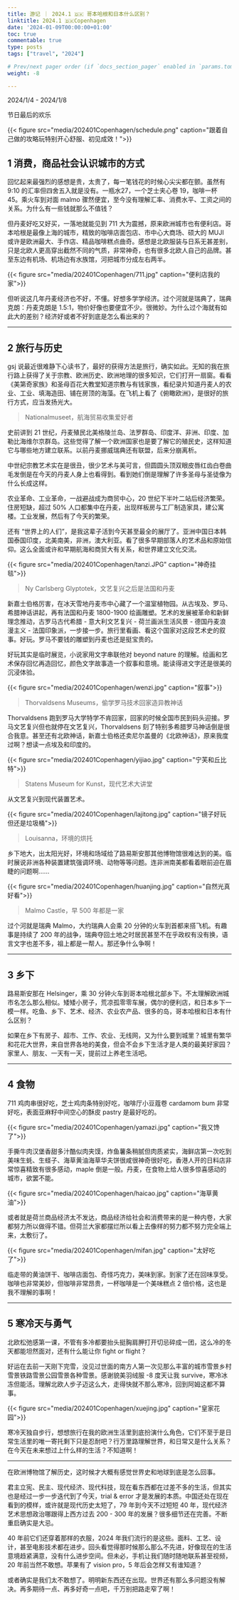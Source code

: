 ```yaml
---
title: 游记 ｜ 2024.1 🇩🇰 哥本哈根和日本什么区别？
linktitle: 2024.1 🇩🇰Copenhagen
date: '2024-01-09T00:00:00+01:00'
toc: true
commentable: true
type: posts
tags: ["travel", "2024"]

# Prev/next pager order (if `docs_section_pager` enabled in `params.toml`)
weight: -8

---
```


2024/1/4 - 2024/1/8

节日最后的欢乐

<!--more-->

{{< figure src="media/202401Copenhagen/schedule.png" caption="跟着自己做的攻略玩特别开心舒服、初见成效！">}}

## 1 消费，商品社会认识城市的方式

回忆起来最强烈的感想是贵，太贵了，每一笔钱花的时候心尖尖都在颤。虽然有 9:10 的汇率但四舍五入就是没有。一瓶水27，一个芝士夹心卷 19，咖啡一杯 45。乘火车到对面 malmo 骤然便宜，至今没有理解汇率、消费水平、工资之间的关系。为什么有一些钱就那么不值钱？

但丹麦好吃又好买，一落地就能见到 711 大为震撼，原来欧洲城市也有便利店。哥本哈根是最像上海的城市，精致的咖啡店面包店、市中心大商场、硕大的 MUJI 或许是欧洲最大、手作店、精品咖啡糕点曲奇。感想是北欧服装与日系无甚差别，只是北欧人更高穿出截然不同的气质，非常神奇，也有很多北欧人自己的品牌。甚至东边有机场、机场边有水族馆，河把城市分成左右两半。

{{< figure src="media/202401Copenhagen/711.jpg" caption="便利店我的家">}}

但听说这几年丹麦经济也不好，不懂。好想多学学经济。过个河就是瑞典了，瑞典克朗：丹麦克朗是 1.5:1，物价好像也要便宜不少。很微妙。为什么过个海就有如此大的差别？经济好或者不好到底是怎么看出来的？

---

## 2 旅行与历史

gsj 说最近很难静下心读书了，最好的获得方法是旅行，确实如此。无知的我在旅行路上获得了关于宗教、欧洲历史、欧洲地理的很多知识，它们打开一扇窗。看看《美第奇家族》和圣母百花大教堂知道宗教与有钱家族，看纪录片知道丹麦人的农业、工业、填海造田、铺在房顶的海藻。在飞机上看了《俯瞰欧洲》，是很好的旅行方式，应当发扬光大。

>  Nationalmuseet，航海贸易收集爱好者

史前讲到 21 世纪，丹麦殖民北美格陵兰岛、法罗群岛、印度洋、非洲、印度、加勒比海维尔京群岛。这些觉得了解一个欧洲国家也是要了解它的殖民史，这样知道它与哪些地方建立联系。以前丹麦挪威瑞典还有联盟，后来分崩离析。

中世纪宗教艺术实在是很丑，很少艺术与美可言，但圆圆头顶双眼皮唇红齿白卷曲毛发倒是在今天的丹麦人身上也看得到。看到她们倒是理解了许多圣母与圣徒像为什么长成这样。

农业革命、工业革命，一战避战成为商贸中心，20 世纪下半叶二站后经济繁荣。住房短缺，超过 50% 人口都集中在丹麦，出现样板房与工厂制造家具，建公寓楼。工业发展，然后有了今天的繁荣。

还有 “世界上的人们”，是我这辈子活到今天甚至最全的展厅了。亚洲中国日本韩国泰国印度，北美南美，非洲，澳大利亚。看了很多早期部落人的艺术品和原始信仰。这么全面或许和早期航海和商贸大有关系，和世界建立文化交流。

{{< figure src="media/202401Copenhagen/tanzi.JPG" caption="神奇挂毯">}}

> Ny Carlsberg Glyptotek，文艺复兴之后是法国和丹麦

新嘉士伯格厉害，在冰天雪地丹麦市中心藏了一个温室植物园。从古埃及、罗马、希腊神话讲起，再有法国和丹麦 1800-1900 绘画雕塑。艺术的发展被革命和新鲜理念推动，古罗马古代希腊 - 意大利文艺复兴 - 荷兰画派生活风景 - 德国丹麦浪漫主义 - 法国印象派，一步接一步。旅行里看画、看这个国家对这段艺术史的叙事。好玩。罗马不要钱的雕塑到丹麦也还是挺宝贵的。

好玩其实是临时展览，小说家用文字串联他对 beyond nature 的理解。绘画和艺术保存回忆再造回忆，颜色文字故事造一个叙事和意境。能读得进文字还是很美的沉浸体验。

{{< figure src="media/202401Copenhagen/wenzi.jpg" caption="叙事">}}

> Thorvaldsens Museums，偷学罗马技术回家造异教神话

Thorvaldsens 跑到罗马大学特学不肯回家，回家的时候全国市民到码头迎接。罗马文艺复兴但也就停在文艺复兴，Thorvaldsens 刻了特别多希腊罗马神话倒是很合我意。甚至还有北欧神话，新嘉士伯格还卖尼尔盖曼的《北欧神话》，原来我度过啊？想读一点埃及和印度的。

{{< figure src="media/202401Copenhagen/yijiao.jpg" caption="宁芙和丘比特">}}

> Statens Museum for Kunst，现代艺术大讲堂

从文艺复兴到现代装置艺术。

{{< figure src="media/202401Copenhagen/lajitong.jpg" caption="镜子好玩但还是垃圾桶">}}

> Louisanna，环境的烘托

乡下地大，出太阳光好，环境和场域给了路易斯安那其他博物馆很难达到的美。临时展说非洲各种装置建筑强调环境、动物等等问题。连非洲南美都看着眼前迫在眉睫的问题啊……

{{< figure src="media/202401Copenhagen/huanjing.jpg" caption="自然光真好看">}}

> Malmo Castle，早 500 年都是一家

过个河就是瑞典 Malmo，大约瑞典人会乘 20 分钟的火车到首都来搭飞机。有趣事是持续了 200 年的战争，瑞典夺回土地之时居民甚至不在乎政权有没有换，语言文字也差不多，祖上都是一帮人。那还争什么争啊！

---

## 3 乡下

路易斯安那在 Helsinger，乘 30 分钟火车到哥本哈根北部乡下。不太理解欧洲城市名怎么那么相似。矮矮小房子，荒凉孤零零车展，偶尔的便利店，和日本乡下一模一样。吃鱼、乡下、艺术、经济、农业农产品、很多的岛，哥本哈根和日本有什么区别？

如果在乡下有房子、超市、工作、农业、无线网，又为什么要到城里？城里有繁华和花花大世界，来自世界各地的美食，但会不会乡下生活才是人类的最美好家园？家里人、朋友、一天有一天，提前过上养老生活吧。

---

## 4 食物

711 鸡肉串很好吃，芝士鸡肉条特别好吃，咖啡厅小豆蔻卷 cardamom bum 非常好吃，表面亚麻籽中间空心的酥皮 pastry 是最好吃的。

{{< figure src="media/202401Copenhagen/yamazi.jpg" caption="我又馋了">}}

手撕牛肉汉堡香甜多汁酷似肉夹馍，炸鱼薯条稍腻但肉质紧实，海鲜店第一次吃到美味生蚝、生蛏子、海草黄油海草华夫饼很咸很神奇很好吃，香港人开的日料店非常惊喜精致有很多感动，maple 倒是一般。丹麦，在食物上给人很多惊喜感动的城市，欲罢不能。

{{< figure src="media/202401Copenhagen/haicao.jpg" caption="海草黄油">}}

或者就是荷兰商品经济太不发达，商品经济给社会和消费带来的是一种内卷，大家都努力所以做得不错。但荷兰大家都摆烂所以看上去像样的努力都不努力完全端上来，太敷衍了。

{{< figure src="media/202401Copenhagen/mifan.jpg" caption="太好吃了">}}

临走带的黄油饼干、咖啡店面包、奇怪巧克力，美味到家。到家了还在回味享受。咖啡也非常美妙，但咖啡非常昂贵，一杯咖啡是一个美味糕点 2 倍价格，这也是我不理解的事啊！

---

## 5 寒冷天与勇气

北欧松弛感第一课，不管有多冷都要抬头挺胸肩胛打开切忌碎成一团，这么冷的冬天都能坦然面对，还有什么能让你 fight or flight？

好运在去前一天刚下完雪，没见过世面的南方人第一次见那么丰富的城市雪景乡村雪景铁路雪景公园雪景各种雪景。感谢貌美羽绒服 -8 度天让我 survive，寒冷冰冻但能活。理解北欧人步子迈这么大，走得快就不那么寒冷，回到阿姆这都不算事。

{{< figure src="media/202401Copenhagen/xuejing.jpg" caption="皇家花园">}}

寒冷天独自步行，想想旅行在我的欧洲生活里到底扮演什么角色，它们不至于是日常生活里的唯一寄托剩下只是忍耐吧？行万里路理解世界，和日常又是什么关系？在今天在未来想过上什么样的生活？不知道啊！

---

在欧洲博物馆了解历史，这时候才大概有感觉世界史和地球到底是怎么回事。

君主立宪、民主、现代经济、现代科技，现在看东西都在过差不多的生活，但其实也是经过一步一步迭代到了今天，trial & error 才是发展的本质。中国还处在现在看到的模样，或许就是现代历史太短了，79 年到今天不过短短 40 年，现代经济艺术思想政治哪跟得上西方过去 200 - 300 年的发展？很多细节还在完善。不断重启确实是大忌。

40 年前它们还穿着那样的衣服，2024 年我们流行的是这些。面料、工艺、设计，甚至电影技术都在进步。回头看觉得那时候那么那么不先进，好像现在的生活意境趋紧满意，没有什么进步空间。但未必，手机让我们随时随地联系甚至视频，20 年前当然不敢想。苹果有了 vision pro，5 年后会怎样又有谁知道？

或者确实是我们太不敢想了。明明新东西还在出现。世界还有那么多问题没有解决。再多期待一点、再多好奇一点吧，千万别把路走窄了啊！

